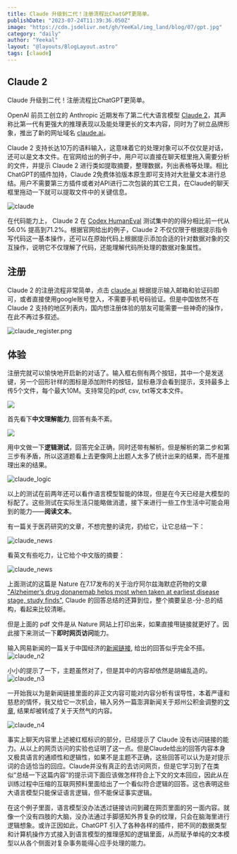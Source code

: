 ```yaml
---
title: Claude 升级到二代！注册流程比ChatGPT更简单。
publishDate: "2023-07-24T11:39:36.050Z"
image: "https://cdn.jsdelivr.net/gh/YeeKal/img_land/blog/07/gpt.jpg"
category: "daily"
author: "Yeekal"
layout: "@layouts/BlogLayout.astro"
tags: [claude]
---
```

## Claude 2

Claude 升级到二代！注册流程比ChatGPT更简单。

OpenAI 前员工创立的 Anthropic 近期发布了第二代大语言模型 [Claude 2](https://www.anthropic.com/index/claude-2)，其声称比第一代有更强大的推理表现以及能处理更长的文本内容，同时为了树立品牌形象，推出了新的网址域名 [claude.ai](https://claude.ai/)。

Claude 2 支持长达10万的语料输入，这意味着它的处理对象可以不仅仅是对话，还可以是文本文件。在官网给出的例子中，用户可以直接在聊天框里拖入需要分析的文件，并提示 Claude 2 进行类如提取摘要，整理数据，列出表格等处理。相比ChatGPT的插件加持，Claude 2免费体验版本原生即可支持对大批量文本进行总结。用户不需要第三方插件或者对API进行二次包装的其它工具，在Claude的聊天框里拖动一下就可以提取文件中的关键信息。

![claude](imgs/claude.png)

在代码能力上， Claude 2 在 [Codex HumanEval](https://github.com/openai/human-eval) 测试集中的的得分相比前一代从 56.0% 提高到71.2%。根据官网给出的例子，Claude 2 不仅仅限于根据提示指令写代码这一基本操作，还可以在原始代码上根据提示添加合适的针对数据对象的交互操作，说明它不仅理解了代码，还能理解代码所处理的数据对象属性。

## 注册

Claude 2 的注册流程非常简单，点击 [claude.ai](https://claude.ai/) 根据提示输入邮箱和验证码即可，或者直接使用google账号登入，不需要手机号码验证。但是中国依然不在 Claude 2 支持的地区列表内，国内想注册体验的朋友可能需要一些神奇的操作，在此不再过多叙述。

![claude_register.png](imgs/claude_register.png)

## 体验

注册完就可以愉快地开启新的对话了。输入框右侧有两个按钮，其中一个是发送键，另一个回形针样的图标是添加附件的按钮，鼠标悬浮会看到提示，支持最多上传5个文件，每个最大10M。支持常见的pdf, csv, txt等文本文件。

![](imgs/claude_chat.png)

首先看下**中文理解能力**, 回答有条不紊。

![](imgs/claude_chinese.png)

用中文做一下**逻辑测试**，回答完全正确，同时还带有解析。但是解析的第二步和第三步有矛盾，所以这道题看上去更像网上出题人太多了统计出来的结果，而不是推理出来的结果。

![claude_logic](imgs/claude_logic.png)

以上的测试在前两年还可以看作语言模型智能的体现，但是在今天已经是大模型的标配了。这些测试在实际生活只能略做消遣，接下来进行一些工作生活中可能会用到的能力——**阅读文本**。

有一篇关于医药研究的文章，不想完整的读完，扔给它，让它总结一下：

![claude_news](imgs/claude_news.png)

看英文有些吃力，让它给个中文版的摘要：

![claude_news](imgs/claude_news_chinese.png)

上面测试的这篇是 Nature 在7.17发布的关于治疗阿尔兹海默症药物的文章 ["Alzheimer’s drug donanemab helps most when taken at earliest disease stage, study finds"](https://www.nature.com/articles/d41586-023-02321-1), Claude 的回答总结的还算到位，整个摘要呈总-分-总的结构，看起来比较清晰。

但是上面的 pdf 文件是从 Nature 网站上打印出来，如果直接甩链接就更好了。因此接下来测试一下**即时网页访问**能力。

输入网易新闻的一篇关于中国经济的[新闻链接](https://www.163.com/dy/article/I9STPFET0514R9OJ.html), 给出的回答似乎完全不搭。
![claude_n2](imgs/claude_n2.png)

小小的提示了一下，主题虽然对了，但是其中的内容却依然是胡编乱造的。
![claude_n3](imgs/claude_n3.png)

一开始我以为是新闻链接里面的非正文内容可能对内容分析有误导性，本着严谨和慈悲的情怀，我又给它一次机会，输入另外一篇澎湃新闻关于郑州公积金调整的[文章](https://m.thepaper.cn/newsDetail_forward_23885777), 结果却被转成了关于天然气的内容。

![claude_n4](imgs/claude_n4.png)

事实上聊天内容里上述被红框标识的部分，已经提示了 Claude 没有访问链接的能力。从以上的网页访问的实验也证明了这一点。但是Claude给出的回答内容本身又极具语言的通顺性和逻辑性，如果不是主题不正确，这些回答可以认为是对提示词的合适恰当的回应。Claude并没有真正的去访问网页，但是它学习到了在类似“总结一下这篇内容”的提示词下面应该做怎样符合上下文的文本回应，因此从在训练过程中压缩的互联网预料里面给出了一个看似符合逻辑的回答。这也表明这些大语言模型只能保证语言逻辑，但不能保证事实逻辑。

在这个例子里面，语言模型没办法透过链接访问到藏在网页里面的另一面内容。就像一个没有四肢的大脑，没办法通过手脚感知外界复杂的纹理，只会在脑海里进行逻辑想象。或许正因如此，ChatGPT 引入了各种各样的插件，把不同的数据类型和计算机操作方式接入到语言模型的推理感知的逻辑里面，从而赋予单纯的文本模型以从各个侧面对复杂事务能得心应手处理的能力。